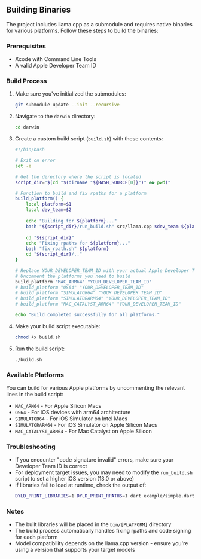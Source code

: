 ## Building Binaries

The project includes llama.cpp as a submodule and requires native binaries for various platforms. Follow these steps to build the binaries:

### Prerequisites

- Xcode with Command Line Tools
- A valid Apple Developer Team ID

### Build Process

1. Make sure you've initialized the submodules:
   ```bash
   git submodule update --init --recursive
   ```

2. Navigate to the `darwin` directory:
   ```bash
   cd darwin
   ```

3. Create a custom build script (`build.sh`) with these contents:
   ```bash
   #!/bin/bash
   
   # Exit on error
   set -e
   
   # Get the directory where the script is located
   script_dir="$(cd "$(dirname "${BASH_SOURCE[0]}")" && pwd)"
   
   # Function to build and fix rpaths for a platform
   build_platform() {
       local platform=$1
       local dev_team=$2
       
       echo "Building for ${platform}..."
       bash "${script_dir}/run_build.sh" src/llama.cpp $dev_team ${platform}
       
       cd "${script_dir}"
       echo "Fixing rpaths for ${platform}..."
       bash "fix_rpath.sh" ${platform}
       cd "${script_dir}/.."
   }
   
   # Replace YOUR_DEVELOPER_TEAM_ID with your actual Apple Developer Team ID
   # Uncomment the platforms you need to build
   build_platform "MAC_ARM64" "YOUR_DEVELOPER_TEAM_ID"
   # build_platform "OS64" "YOUR_DEVELOPER_TEAM_ID"
   # build_platform "SIMULATOR64" "YOUR_DEVELOPER_TEAM_ID"
   # build_platform "SIMULATORARM64" "YOUR_DEVELOPER_TEAM_ID"
   # build_platform "MAC_CATALYST_ARM64" "YOUR_DEVELOPER_TEAM_ID"
   
   echo "Build completed successfully for all platforms."
   ```

4. Make your build script executable:
   ```bash
   chmod +x build.sh
   ```

5. Run the build script:
   ```bash
   ./build.sh
   ```

### Available Platforms

You can build for various Apple platforms by uncommenting the relevant lines in the build script:

- `MAC_ARM64` - For Apple Silicon Macs
- `OS64` - For iOS devices with arm64 architecture
- `SIMULATOR64` - For iOS Simulator on Intel Macs
- `SIMULATORARM64` - For iOS Simulator on Apple Silicon Macs
- `MAC_CATALYST_ARM64` - For Mac Catalyst on Apple Silicon

### Troubleshooting

- If you encounter "code signature invalid" errors, make sure your Developer Team ID is correct
- For deployment target issues, you may need to modify the `run_build.sh` script to set a higher iOS version (13.0 or above)
- If libraries fail to load at runtime, check the output of:
  ```bash
  DYLD_PRINT_LIBRARIES=1 DYLD_PRINT_RPATHS=1 dart example/simple.dart
  ```

### Notes

- The built libraries will be placed in the `bin/[PLATFORM]` directory
- The build process automatically handles fixing rpaths and code signing for each platform
- Model compatibility depends on the llama.cpp version - ensure you're using a version that supports your target models
